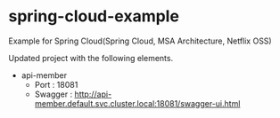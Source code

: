 # spring-cloud-example
Example for Spring Cloud(Spring Cloud, MSA Architecture, Netflix OSS)

Updated project with the following elements.
- api-member
    - Port : 18081
    - Swagger : http://api-member.default.svc.cluster.local:18081/swagger-ui.html
